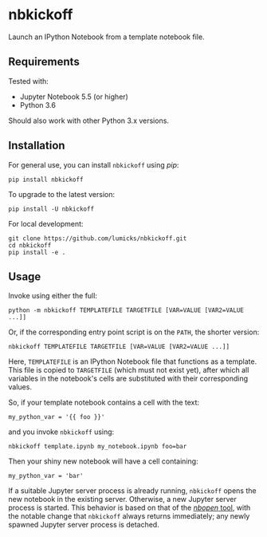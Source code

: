 # nbkickoff

Launch an IPython Notebook from a template notebook file.


## Requirements

Tested with:

* Jupyter Notebook 5.5 (or higher)
* Python 3.6

Should also work with other Python 3.x versions.


## Installation

For general use, you can install `nbkickoff` using _pip_:

    pip install nbkickoff

To upgrade to the latest version:

    pip install -U nbkickoff

For local development:

    git clone https://github.com/lumicks/nbkickoff.git
    cd nbkickoff
    pip install -e .


## Usage

Invoke using either the full:

    python -m nbkickoff TEMPLATEFILE TARGETFILE [VAR=VALUE [VAR2=VALUE ...]]

Or, if the corresponding entry point script is on the `PATH`, the shorter version:

    nbkickoff TEMPLATEFILE TARGETFILE [VAR=VALUE [VAR2=VALUE ...]]

Here, `TEMPLATEFILE` is an IPython Notebook file that functions as a template. This file is copied to `TARGETFILE` (which must not exist yet), after which all variables in the notebook's cells are substituted with their corresponding values.

So, if your template notebook contains a cell with the text:

    my_python_var = '{{ foo }}'

and you invoke `nbkickoff` using:

    nbkickoff template.ipynb my_notebook.ipynb foo=bar

Then your shiny new notebook will have a cell containing:

    my_python_var = 'bar'

If a suitable Jupyter server process is already running, `nbkickoff` opens the new notebook in the existing server. Otherwise, a new Jupyter server process is started. This behavior is based on that of the [_nbopen_ tool](https://github.com/takluyver/nbopen/), with the notable change that `nbkickoff` always returns immediately; any newly spawned Jupyter server process is detached.

